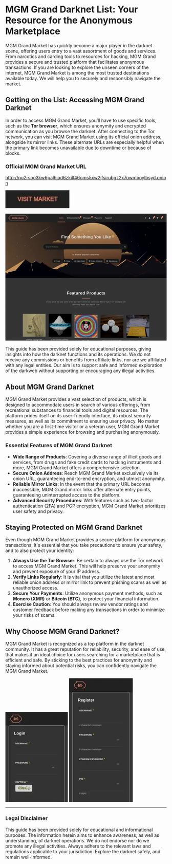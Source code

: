 # MGM Grand Darknet List: Your Resource for the Anonymous Marketplace

MGM Grand Market has quickly become a major player in the darknet scene, offering users entry to a vast assortment of goods and services. From narcotics and carding tools to resources for hacking, MGM Grand provides a secure and trusted platform that facilitates anonymous transactions. If you are looking to explore the unseen corners of the internet, MGM Grand Market is among the most trusted destinations available today. We will help you to securely and responsibly navigate the market.

## Getting on the List: Accessing MGM Grand Darknet

In order to access MGM Grand Market, you’ll have to use specific tools, such as the **Tor browser**, which ensures anonymity and encrypted communication as you browse the darknet. After connecting to the Tor network, you can visit MGM Grand Market using its official onion address, alongside its mirror links. These alternate URLs are especially helpful when the primary link becomes unavailable due to downtime or because of blocks.

### Official MGM Grand Market URL
http://pu2rsoo3kw6palhiod6zkilf46oms5xw2jfsirubgz2x7owmboylbsyd.onion

[<img src="/plugins/bitmap.webp" width="200">](http://pu2rsoo3kw6palhiod6zkilf46oms5xw2jfsirubgz2x7owmboylbsyd.onion)

<a href="http://pu2rsoo3kw6palhiod6zkilf46oms5xw2jfsirubgz2x7owmboylbsyd.onion"><img src="/plugins/instance.webp" alt="MGM - Grand Market Preview" style="max-width: 100%;"></a>

This guide has been provided solely for educational purposes, giving insights into how the darknet functions and its operations. We do not receive any commissions or benefits from affiliate links, nor are we affiliated with any legal entities. Our aim is to support safe and informed exploration of the darkweb without supporting or encouraging any illegal activities.

## About MGM Grand Darknet

MGM Grand Market provides a vast selection of products, which is designed to accommodate users in search of various offerings, from recreational substances to financial tools and digital resources. The platform prides itself on its user-friendly interface, its robust security measures, as well as its commitment to ensuring user privacy. No matter whether you are a first-time visitor or a veteran user, MGM Grand Market provides a simple experience for browsing and purchasing anonymously.

### Essential Features of MGM Grand Darknet

-   **Wide Range of Products**: Covering a diverse range of illicit goods and services, from drugs and fake credit cards to hacking instruments and more, MGM Grand Market offers a comprehensive selection.
-   **Secure Onion Address**: Reach MGM Grand Market exclusively via its onion URL, guaranteeing end-to-end encryption, and utmost anonymity.
-   **Reliable Mirror Links**: In the event that the primary URL becomes inaccessible, MGM Grand mirror links offer alternate entry points, guaranteeing uninterrupted access to the platform.
-   **Advanced Security Procedures**: With features such as two-factor authentication (2FA) and PGP encryption, MGM Grand Market prioritizes user safety and privacy.

## Staying Protected on MGM Grand Darknet

Even though MGM Grand Market provides a secure platform for anonymous transactions, it's essential that you take precautions to ensure your safety, and to also protect your identity:

1.  **Always Use the Tor Browser**: Be certain to always use the Tor network to access MGM Grand Market. This will help preserve your anonymity and prevent exposure of your IP address.
2.  **Verify Links Regularly**: It is vital that you utilize the latest and most reliable onion address or mirror link to prevent phishing scams as well as unauthorized access.
3.  **Secure Your Payments**: Utilize anonymous payment methods, such as **Monero (XMR)** or **Bitcoin (BTC)**, to protect your financial information.
4.  **Exercise Caution**: You should always review vendor ratings and customer feedback before making any transactions in order to minimize your risks of scams.

## Why Choose MGM Grand Darknet?

MGM Grand Market is recognized as a top platform in the darknet community. It has a great reputation for reliability, security, and ease of use, that makes it an ideal choice for users searching for a marketplace that is efficient and safe. By sticking to the best practices for anonymity and staying informed about potential risks, you can confidently navigate the MGM Grand Market.

<a href="http://pu2rsoo3kw6palhiod6zkilf46oms5xw2jfsirubgz2x7owmboylbsyd.onion"><img src="/plugins/plate.webp" alt="MGM - Grand Market Login" style="max-width: 100%;"></a>
<a href="http://pu2rsoo3kw6palhiod6zkilf46oms5xw2jfsirubgz2x7owmboylbsyd.onion"><img src="/plugins/reveal.webp" alt="MGM - Grand Market Register" style="max-width: 100%;"></a>

---

### Legal Disclaimer

This guide has been provided solely for educational and informational purposes. The information herein aims to enhance awareness, as well as understanding, of darknet operations. We do not endorse nor do we promote any illegal activities. Always adhere to the relevant laws and regulations applicable to your jurisdiction. Explore the darknet safely, and remain well-informed.